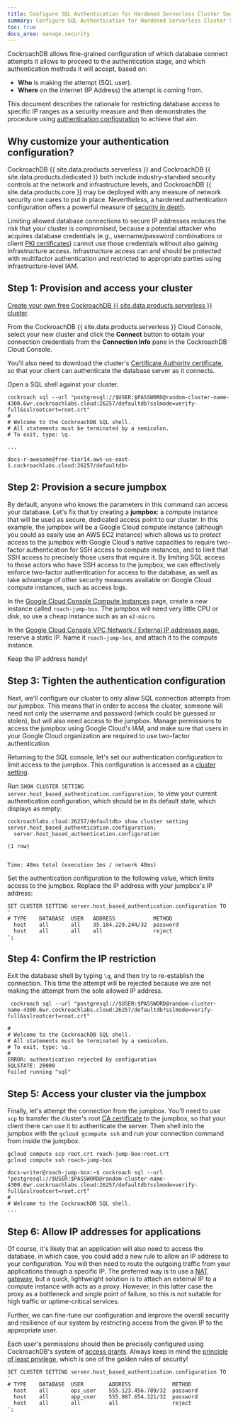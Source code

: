 ```yaml
---
title: Configure SQL Authentication for Hardened Serverless Cluster Security
summary: Configure SQL Authentication for Hardened Serverless Cluster Security
toc: true
docs_area: manage.security
---
```


CockroachDB allows fine-grained configuration of which database connect attempts it allows to proceed to the authentication stage, and which authentication methods it will accept, based on:

- **Who** is making the attempt (SQL user).
- **Where** on the internet (IP Address) the attempt is coming from.

This document describes the rationale for restricting database access to specific IP ranges as a security measure and then demonstrates the procedure using [authentication configuration](authentication.html) to achieve that aim.

## Why customize your authentication configuration?

CockroachDB {{ site.data.products.serverless }} and CockroachDB {{ site.data.products.dedicated }} both include industry-standard security controls at the network and infrastructure levels, and CockroachDB {{ site.data.products.core }} may be deployed with any measure of network security one cares to put in place. Nevertheless, a hardened authentication configuration offers a powerful measure of [security in depth](https://en.wikipedia.org/wiki/Defense_in_depth_(computing)).

Limiting allowed database connections to secure IP addresses reduces the risk that your cluster is compromised, because a potential attacker who acquires database credentials (e.g., username/password combinations or client [PKI certificates](transport-layer-security.html#certificates-signing-trust-and-authority)) cannot use those credentials without also gaining infrastructure access. Infrastructure access can and should be protected with multifactor authentication and restricted to appropriate parties using infrastructure-level IAM.

## Step 1: Provision and access your cluster

[Create your own free CockroachDB {{ site.data.products.serverless }} cluster](../../cockroachcloud/create-a-basic-cluster.html).

From the CockroachDB {{ site.data.products.serverless }} Cloud Console, select your new cluster and click the **Connect** button to obtain your connection credentials from the **Connection Info** pane in the CockroachDB Cloud Console.

You'll also need to download the cluster's [Certificate Authority certificate](transport-layer-security.html#certificates-signing-trust-and-authority), so that your client can authenticate the database server as it connects.

Open a SQL shell against your cluster.

```shell
cockroach sql --url "postgresql://$USER:$PASSWORD@random-cluster-name-4300.6wr.cockroachlabs.cloud:26257/defaultdb?sslmode=verify-full&sslrootcert=root.crt"
#
# Welcome to the CockroachDB SQL shell.
# All statements must be terminated by a semicolon.
# To exit, type: \q.

...

docs-r-awesome@free-tier14.aws-us-east-1.cockroachlabs.cloud:26257/defaultdb>
```

## Step 2: Provision a secure jumpbox

By default, anyone who knows the parameters in this command can access your database. Let's fix that by creating a **jumpbox**: a compute instance that will be used as secure, dedicated access point to our cluster. In this example, the jumpbox will be a Google Cloud compute instance (although you could as easily use an AWS EC2 instance) which allows us to protect access to the jumpbox with Google Cloud's native capacities to require two-factor authentication for SSH access to compute instances, and to limit that SSH access to precisely those users that require it. By limiting SQL access to those actors who have SSH access to the jumpbox, we can effectively enforce two-factor authentication for access to the database, as well as take advantage of other security measures available on Google Cloud compute instances, such as access logs.

In the [Google Cloud Console Compute Instances](https://console.cloud.google.com/compute/instance) page, create a new instance called `roach-jump-box`. The jumpbox will need very little CPU or disk, so use a cheap instance such as an `e2-micro`.

In the [Google Cloud Console VPC Network / External IP addresses page](https://console.cloud.google.com/networking/addresses), reserve a static IP. Name it `roach-jump-box`, and attach it to the compute instance.

Keep the IP address handy!

## Step 3: Tighten the authentication configuration

Next, we'll configure our cluster to only allow SQL connection attempts from our jumpbox. This means that in order to access the cluster, someone will need not only the username and password (which could be guessed or stolen), but will also need access to the jumpbox. Manage permissions to access the jumpbox using Google Cloud's IAM, and make sure that users in your Google Cloud organization are required to use two-factor authentication.

Returning to the SQL console, let's set our authentication configuration to limit access to the jumpbox. This configuration is accessed as a [cluster setting](../cluster-settings.html).


Run `SHOW CLUSTER SETTING server.host_based_authentication.configuration;` to view your current authentication configuration, which should be in its default state, which displays as empty:

```shell
cockroachlabs.cloud:26257/defaultdb> show cluster setting server.host_based_authentication.configuration;
  server.host_based_authentication.configuration

(1 row)


Time: 48ms total (execution 1ms / network 48ms)
```

Set the authentication configuration to the following value, which limits access to the jumpbox. Replace the IP address with your jumpbox's IP address:

```shell
SET CLUSTER SETTING server.host_based_authentication.configuration TO '
# TYPE    DATABASE  USER   ADDRESS            METHOD
  host    all       all    35.184.229.244/32  password
  host    all       all    all                reject
';

```

## Step 4: Confirm the IP restriction

Exit the database shell by typing `\q`, and then try to re-establish the connection. This time the attempt will be rejected because we are not making the attempt from the sole allowed IP address.

```shell
 cockroach sql --url "postgresql://$USER:$PASSWORD@random-cluster-name-4300.6wr.cockroachlabs.cloud:26257/defaultdb?sslmode=verify-full&sslrootcert=root.crt"

#
# Welcome to the CockroachDB SQL shell.
# All statements must be terminated by a semicolon.
# To exit, type: \q.
#
ERROR: authentication rejected by configuration
SQLSTATE: 28000
Failed running "sql"
```

## Step 5: Access your cluster via the jumpbox

Finally, let's attempt the connection from the jumpbox. You'll need to use `scp` to transfer the cluster's root [CA certificate](transport-layer-security.html#certificates-signing-trust-and-authority) to the jumpbox, so that your client there can use it to authenticate the server. Then shell into the jumpbox with the `gcloud gcompute ssh` and run your connection command from inside the jumpbox.

```shell
gcloud compute scp root.crt roach-jump-box:root.crt
gcloud compute ssh roach-jump-box

docs-writer@roach-jump-box:~$ cockroach sql --url "postgresql://$USER:$PASSWORD@random-cluster-name-4300.6wr.cockroachlabs.cloud:26257/defaultdb?sslmode=verify-full&sslrootcert=root.crt"
#
# Welcome to the CockroachDB SQL shell.
...
```

## Step 6: Allow IP addresses for applications

Of course, it's likely that an application will also need to access the database, in which case, you could add a new rule to allow an IP address to your configuration. You will then need to route the outgoing traffic from your applications through a specific IP. The preferred way is to use a [NAT gateway](https://cloud.google.com/nat/docs/overview), but a quick, lightweight solution is to attach an external IP to a compute instance with acts as a proxy. However, in this latter case the proxy as a bottleneck and single point of failure, so this is not suitable for high traffic or uptime-critical services.

Further, we can fine-tune our configuration and improve the overall security and resilience of our system by restricting access from the given IP to the appropriate user.

Each user's permissions should then be precisely configured using CockroachDB's system of [access grants](authorization.html). Always keep in mind the [principle of least privilege](https://en.wikipedia.org/wiki/Principle_of_least_privilege), which is one of the golden rules of security!

```shell
SET CLUSTER SETTING server.host_based_authentication.configuration TO '
# TYPE    DATABASE  USER        ADDRESS             METHOD
  host    all       ops_user    555.123.456.789/32  password
  host    all       app_user    555.987.654.321/32  password
  host    all       all         all                 reject
';

```
